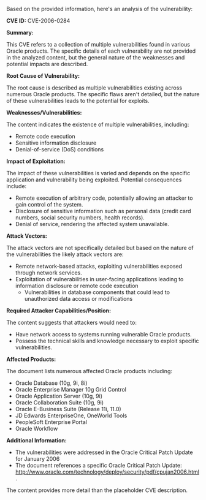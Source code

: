 Based on the provided information, here's an analysis of the vulnerability:

**CVE ID:** CVE-2006-0284

**Summary:**

This CVE refers to a collection of multiple vulnerabilities found in various Oracle products. The specific details of each vulnerability are not provided in the analyzed content, but the general nature of the weaknesses and potential impacts are described.

**Root Cause of Vulnerability:**

The root cause is described as multiple vulnerabilities existing across numerous Oracle products. The specific flaws aren't detailed, but the nature of these vulnerabilities leads to the potential for exploits.

**Weaknesses/Vulnerabilities:**

The content indicates the existence of multiple vulnerabilities, including:

*   Remote code execution
*   Sensitive information disclosure
*   Denial-of-service (DoS) conditions

**Impact of Exploitation:**

The impact of these vulnerabilities is varied and depends on the specific application and vulnerability being exploited. Potential consequences include:

*   Remote execution of arbitrary code, potentially allowing an attacker to gain control of the system.
*   Disclosure of sensitive information such as personal data (credit card numbers, social security numbers, health records).
*   Denial of service, rendering the affected system unavailable.

**Attack Vectors:**

The attack vectors are not specifically detailed but based on the nature of the vulnerabilities the likely attack vectors are:

*   Remote network-based attacks, exploiting vulnerabilities exposed through network services.
*   Exploitation of vulnerabilities in user-facing applications leading to information disclosure or remote code execution
    *   Vulnerabilities in database components that could lead to unauthorized data access or modifications

**Required Attacker Capabilities/Position:**

The content suggests that attackers would need to:

*   Have network access to systems running vulnerable Oracle products.
*   Possess the technical skills and knowledge necessary to exploit specific vulnerabilities.

**Affected Products:**

The document lists numerous affected Oracle products including:

*   Oracle Database (10g, 9i, 8i)
*   Oracle Enterprise Manager 10g Grid Control
*   Oracle Application Server (10g, 9i)
*   Oracle Collaboration Suite (10g, 9i)
*   Oracle E-Business Suite (Release 11i, 11.0)
*   JD Edwards EnterpriseOne, OneWorld Tools
*   PeopleSoft Enterprise Portal
*   Oracle Workflow

**Additional Information:**

*   The vulnerabilities were addressed in the Oracle Critical Patch Update for January 2006
*   The document references a specific Oracle Critical Patch Update: <http://www.oracle.com/technology/deploy/security/pdf/cpujan2006.html>.

The content provides more detail than the placeholder CVE description.
